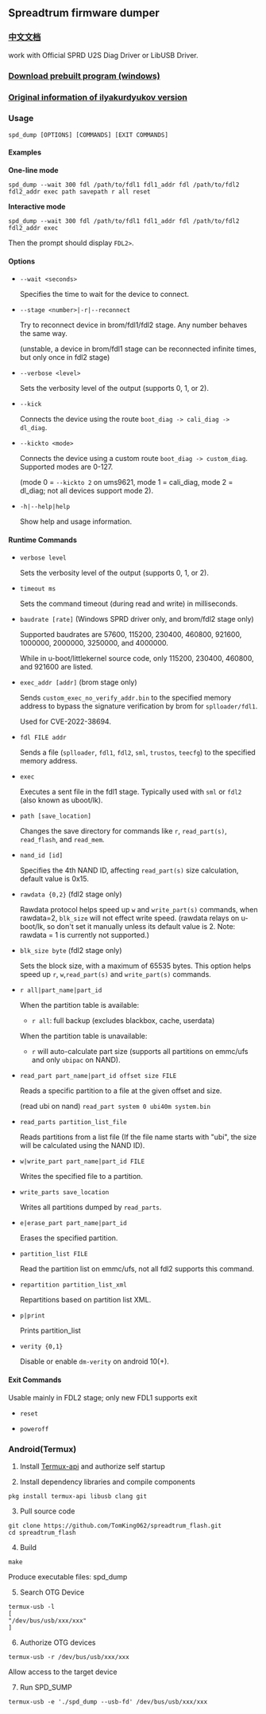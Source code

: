 ## Spreadtrum firmware dumper
### [中文文档](https://github.com/TomKing062/spreadtrum_flash/blob/main/README_zh.md)

work with Official SPRD U2S Diag Driver or LibUSB Driver.

### [Download prebuilt program (windows)](https://github.com/TomKing062/spreadtrum_flash/releases)

### [Original information of ilyakurdyukov version](https://github.com/ilyakurdyukov/spreadtrum_flash)

### Usage

```
spd_dump [OPTIONS] [COMMANDS] [EXIT COMMANDS]
```

#### Examples

**One-line mode**

```
spd_dump --wait 300 fdl /path/to/fdl1 fdl1_addr fdl /path/to/fdl2 fdl2_addr exec path savepath r all reset
```

**Interactive mode**

```
spd_dump --wait 300 fdl /path/to/fdl1 fdl1_addr fdl /path/to/fdl2 fdl2_addr exec
```

Then the prompt should display `FDL2>`.

#### Options

- `--wait <seconds>`

  Specifies the time to wait for the device to connect.

- `--stage <number>|-r|--reconnect`

  Try to reconnect device in brom/fdl1/fdl2 stage. Any number behaves the same way.

  (unstable, a device in brom/fdl1 stage can be reconnected infinite times, but only once in fdl2 stage)
  
- `--verbose <level>`

  Sets the verbosity level of the output (supports 0, 1, or 2).

- `--kick`

  Connects the device using the route `boot_diag -> cali_diag -> dl_diag`.

- `--kickto <mode>`

  Connects the device using a custom route `boot_diag -> custom_diag`. Supported modes are 0-127.

  (mode 0 = `--kickto 2` on ums9621, mode 1 = cali_diag, mode 2 = dl_diag; not all devices support mode 2).

- `-h|--help|help`

  Show help and usage information.

#### Runtime Commands

- `verbose level`

  Sets the verbosity level of the output (supports 0, 1, or 2).

- `timeout ms`

  Sets the command timeout (during read and write) in milliseconds.

- `baudrate [rate]` (Windows SPRD driver only, and brom/fdl2 stage only)

  Supported baudrates are 57600, 115200, 230400, 460800, 921600, 1000000, 2000000, 3250000, and 4000000.

  While in u-boot/littlekernel source code, only 115200, 230400, 460800, and 921600 are listed.

- `exec_addr [addr]` (brom stage only)

  Sends `custom_exec_no_verify_addr.bin` to the specified memory address to bypass the signature verification by brom for `splloader/fdl1`.

  Used for CVE-2022-38694.

- `fdl FILE addr`

  Sends a file (`splloader`, `fdl1`, `fdl2`, `sml`, `trustos`, `teecfg`) to the specified memory address.

- `exec`

  Executes a sent file in the fdl1 stage. Typically used with `sml` or `fdl2` (also known as uboot/lk).

- `path [save_location]`

  Changes the save directory for commands like `r`, `read_part(s)`, `read_flash`, and `read_mem`.

- `nand_id [id]`

  Specifies the 4th NAND ID, affecting `read_part(s)` size calculation, default value is 0x15.

- `rawdata {0,2}` (fdl2 stage only)

  Rawdata protocol helps speed up `w` and `write_part(s)` commands, when rawdata=2, `blk_size` will not effect write speed. (rawdata relays on u-boot/lk, so don't set it manually unless its default value is 2. Note: rawdata = 1 is currently not supported.)

- `blk_size byte` (fdl2 stage only)

  Sets the block size, with a maximum of 65535 bytes. This option helps speed up `r`, `w`,`read_part(s)` and `write_part(s)` commands.

- `r all|part_name|part_id`

  When the partition table is available:

    - `r all`: full backup (excludes blackbox, cache, userdata)

  When the partition table is unavailable:
    - `r` will auto-calculate part size (supports all partitions on emmc/ufs and only `ubipac` on NAND).

- `read_part part_name|part_id offset size FILE`

  Reads a specific partition to a file at the given offset and size.

  (read ubi on nand) `read_part system 0 ubi40m system.bin`

- `read_parts partition_list_file`

  Reads partitions from a list file (If the file name starts with "ubi", the size will be calculated using the NAND ID).

- `w|write_part part_name|part_id FILE`

  Writes the specified file to a partition.

- `write_parts save_location`

  Writes all partitions dumped by `read_parts`.

- `e|erase_part part_name|part_id`

  Erases the specified partition.

- `partition_list FILE`

  Read the partition list on emmc/ufs, not all fdl2 supports this command.

- `repartition partition_list_xml`

  Repartitions based on partition list XML.

- `p|print`

  Prints partition_list

- `verity {0,1}`

  Disable or enable `dm-verity` on android 10(+).

#### Exit Commands

Usable mainly in FDL2 stage; only new FDL1 supports exit

- `reset`

- `poweroff`

### Android(Termux)

1. Install [Termux-api](https://github.com/termux/termux-api/releases) and authorize self startup

2. Install dependency libraries and compile components

```
pkg install termux-api libusb clang git
```

3. Pull source code

```
git clone https://github.com/TomKing062/spreadtrum_flash.git
cd spreadtrum_flash
```

4. Build

```
make
```
Produce executable files: spd_dump

5. Search OTG Device

```
termux-usb -l
[
"/dev/bus/usb/xxx/xxx"
]
```

6. Authorize OTG devices

```
termux-usb -r /dev/bus/usb/xxx/xxx
```
Allow access to the target device

7. Run SPD_SUMP

```
termux-usb -e './spd_dump --usb-fd' /dev/bus/usb/xxx/xxx
```
